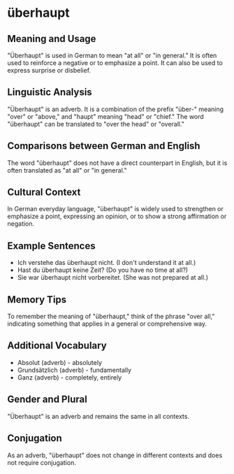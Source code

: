 # überhaupt
## Meaning and Usage
"Überhaupt" is used in German to mean "at all" or "in general." It is often used to reinforce a negative or to emphasize a point. It can also be used to express surprise or disbelief.

## Linguistic Analysis
"Überhaupt" is an adverb. It is a combination of the prefix "über-" meaning "over" or "above," and "haupt" meaning "head" or "chief." The word "überhaupt" can be translated to "over the head" or "overall."

## Comparisons between German and English
The word "überhaupt" does not have a direct counterpart in English, but it is often translated as "at all" or "in general."

## Cultural Context
In German everyday language, "überhaupt" is widely used to strengthen or emphasize a point, expressing an opinion, or to show a strong affirmation or negation.

## Example Sentences
- Ich verstehe das überhaupt nicht. (I don't understand it at all.)
- Hast du überhaupt keine Zeit? (Do you have no time at all?)
- Sie war überhaupt nicht vorbereitet. (She was not prepared at all.)

## Memory Tips
To remember the meaning of "überhaupt," think of the phrase "over all," indicating something that applies in a general or comprehensive way.

## Additional Vocabulary
- Absolut (adverb) - absolutely
- Grundsätzlich (adverb) - fundamentally
- Ganz (adverb) - completely, entirely

## Gender and Plural
"Überhaupt" is an adverb and remains the same in all contexts.

## Conjugation
As an adverb, "überhaupt" does not change in different contexts and does not require conjugation.